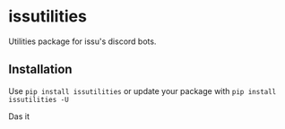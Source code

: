 # issutilities
Utilities package for issu's discord bots.

## Installation
Use `pip install issutilities` or update your package with `pip install issutilities -U`

Das it
